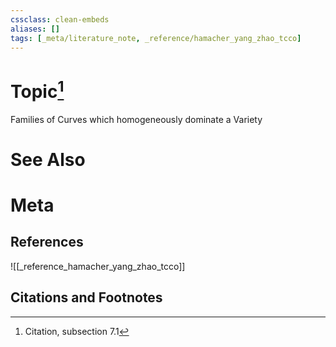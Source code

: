 ```yaml
---
cssclass: clean-embeds
aliases: []
tags: [_meta/literature_note, _reference/hamacher_yang_zhao_tcco]
---
```

# Topic[^1]
Families of Curves which homogeneously dominate a Variety

# See Also

# Meta
## References
![[_reference_hamacher_yang_zhao_tcco]]


## Citations and Footnotes
[^1]: Citation, subsection 7.1